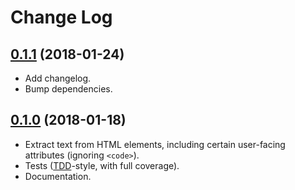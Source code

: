 Change Log
==========

## [0.1.1](https://github.com/matatk/html-text-extract/compare/0.1.0...0.1.1) (2018-01-24)

* Add changelog.
* Bump dependencies.

## [0.1.0](https://github.com/matatk/html-text-extract/compare/0.0.0...0.1.0) (2018-01-18)

* Extract text from HTML elements, including certain user-facing attributes (ignoring `<code>`).
* Tests ([TDD](https://en.wikipedia.org/wiki/Test-driven_development)-style, with full coverage).
* Documentation.
